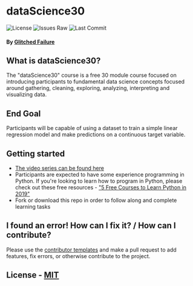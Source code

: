 # dataScience30
![License](https://img.shields.io/github/license/shaddyjr/dataScience30?style=plastic)
![Issues Raw](https://img.shields.io/github/issues-raw/shaddyjr/dataScience30?style=plastic)
![Last Commit](https://img.shields.io/github/last-commit/shaddyjr/dataScience30/master?style=plastic)
#### By [Glitched Failure](https://www.youtube.com/channel/UCErSNiDZV4rJCNB8NrDGREA)

## What is dataScience30?
The "dataScience30" course is a free 30 module course focused on introducing participants to fundamental data science concepts focused around gathering, cleaning, exploring, analyzing, interpreting and visualizing data.

## End Goal
Participants will be capable of using a dataset to train a simple linear regression model and make predictions on a continuous target variable.

## Getting started
- [The video series can be found here](https://www.youtube.com/playlist?list=PLeRjooVBWdKaPpVT1hunF5yfwQ22Tyy3c)
- Participants are expected to have some experience programming in Python. If you're looking to learn how to program in Python, please check out these free resources - ["5 Free Courses to Learn Python in 2019"](https://medium.com/swlh/5-free-python-courses-for-beginners-to-learn-online-e1ca90687caf)
- Fork or download this repo in order to follow along and complete learning tasks

## I found an error! How can I fix it? / How can I contribute?
Please use the [contributor templates](https://github.com/Shaddyjr/dataScience30/tree/master/.github/ISSUE_TEMPLATE) and make a pull request to add features, fix errors, or otherwise contribute to the project.

## License - [MIT](https://github.com/Shaddyjr/dataScience30/blob/master/LICENSE)
